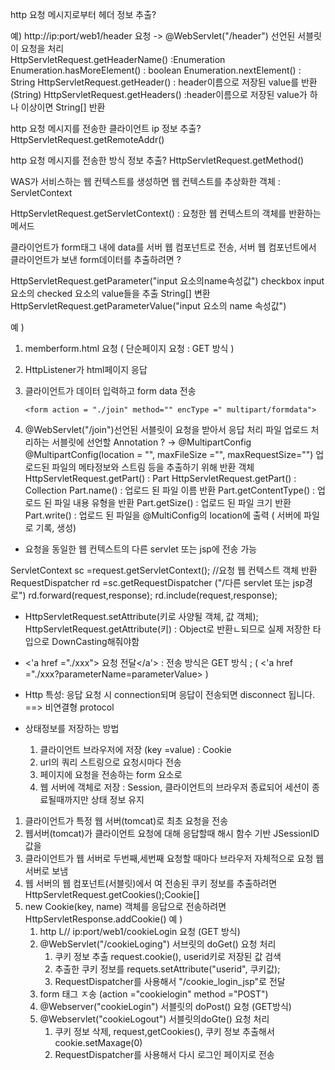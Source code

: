 http 요청 메시지로부터 헤더 정보 추출?

예) http://ip:port/web1/header 요청  -> @WebServlet("/header") 선언된 서블릿이 요청을 처리  
 HttpServletRequest.getHeaderName() :Enumeration<String> 
Enumeration.hasMoreElement() : boolean
Enumeration.nextElement() : String
HttpServletRequest.getHeader() : header이름으로 저장된 value를 반환(String)
HttpServletRequest.getHeaders() :header이름으로 저장된 value가 하나 이상이면 String[] 반환


http 요청 메시지를 전송한 클라이언트 ip 정보 추출?
HttpServletRequest.getRemoteAddr()

http 요청 메시지를 전송한 방식 정보 추출?
HttpServletRequest.getMethod()

WAS가 서비스하는 웹 컨텍스트를 생성하면 웹 컨텍스트를 추상화한 객체 : ServletContext

HttpServletRequest.getServletContext() : 요청한 웹 컨텍스트의 객체를 반환하는 메서드



클라이언트가 form태그 내에 data를 서버 웹 컴포넌트로 전송, 서버 웹 컴포넌트에서 클라이언트가 보낸 form데이터를 추출하려면 ?

 HttpServletRequest.getParameter("input 요소의name속성값")
checkbox input요소의 checked 요소의 value들을 추출 String[] 변환
HttpServletRequest.getParameterValue("input 요소의 name 속성값")

예 )

1. memberform.html 요청 ( 단순페이지 요청 : GET 방식 )

2. HttpListener가 html페이지 응답

3. 클라이언트가 데이터 입력하고 form data 전송

   ```
   <form action = "./join" method="" encType =" multipart/formdata">
   ```

4. @WebServlet("/join")선언된 서블릿이 요청을 받아서 응답 처리
   파일 업로드 처리하는 서블릿에 선언할 Annotation ? -> @MultipartConfig
   @MultipartConfig(location = "", maxFileSize ="", maxRequestSize="")
   업로드된 파일의 메타정보와 스트림 등을 추출하기 위해 반환 객체
   HttpServletRequest.getPart() : Part
   HttpServletRequest.getPart() : Collection<Part>
   Part.name() : 업로드 된 파일 이름 반환
   Part.getContentType() : 업로드 된 파일 내용 유형을 반환
   Part.getSize() : 업로드 된 파일 크기 반환
   Part.write() : 업로드 된 파일을 @MultiConfig의 location에 출력 ( 서버에 파일로 기록, 생성)

- 요청을 동일한 웹 컨텍스트의 다른 servlet 또는 jsp에 전송 가능

ServletContext sc =request.getServletContext(); //요청 웹 컨텍스트 객체 반환
RequestDispatcher rd =sc.getRequestDispatcher ("/다른  servlet 또는 jsp경로")
rd.forward(request,response);
rd.include(request,response);



- HttpServletRequest.setAttribute(키로 사양될 객체, 값 객체);
    HttpServletRequest.getAttribute(키) : Object로 반환ㄴ되므로 실제 저장한 타입으로 DownCasting해줘야함

- <'a href ="./xxx"> 요청 전달</a'> : 전송 방식은 GET 방식 ; ( <'a href ="./xxx?parameterName=parameterValue> )

- Http 특성: 응답 요청 시 connection되며 응답이 전송되면 disconnect 됩니다. ==> 비연결형 protocol

- 상태정보를 저장하는 방법
  1. 클라이언트 브라우저에 저장 (key =value) : Cookie
  2. url의 쿼리 스트링으로 요청시마다 전송
  3. 페이지에 요청을 전송하는 form 요소로 <input type ="hidden" name="" value="">
  4. 웹 서버에 객체로 저장 : Session, 클라이언트의 브라우저 종료되어 세션이 종료될때까지만 상태 정보 유지



1. 클라이언트가 특정 웹 서버(tomcat)로 최초 요청을 전송
2. 웹서버(tomcat)가 클라이언트 요청에 대해 응답할때 해시 함수 기반 JSessionID값을  
3. 클라이언트가 웹 서버로 두번째,세번째 요청할 때마다 브라우저 자체적으로 요청 웹서버로 보냄
4. 웹 서버의 웹 컴포넌트(서블릿)에서 여 전송된 쿠키 정보를 추출하려면
   HttpServletRequest.getCookies();Cookie[]
5. new Cookie(key, name) 객체를 응답으로 전송하려면 HttpServletResponse.addCookie()
   예 )
   1. http L// ip:port/web1/cookieLogin 요청 (GET 방식)
   2. @WebServlet("/cookieLoging") 서브릿의 doGet() 요청 처리
      1. 쿠키 정보 추출 request.cookie(), userid키로 저장된 값 검색
      2. 추출한 쿠키 정보를 requets.setAttribute("userid", 쿠키값);
      3. RequestDispatcher를 사용해서 "/cookie_login_jsp"로 전달
   3. form 태그 ㅈ송 (action ="cookielogin" method ="POST")
   4. @Webserver("cookieLogin") 서블릿의 doPost() 요청 (GET방식)
   5. @Webservlet("cookieLogout") 서블릿의doGte() 요청 처리
      1. 쿠키 정보 삭제, request,getCookies(), 쿠키 정보 추출해서 cookie.setMaxage(0)
      2. RequestDispatcher를 사용해서 다시 로그인 페이지로 전송

